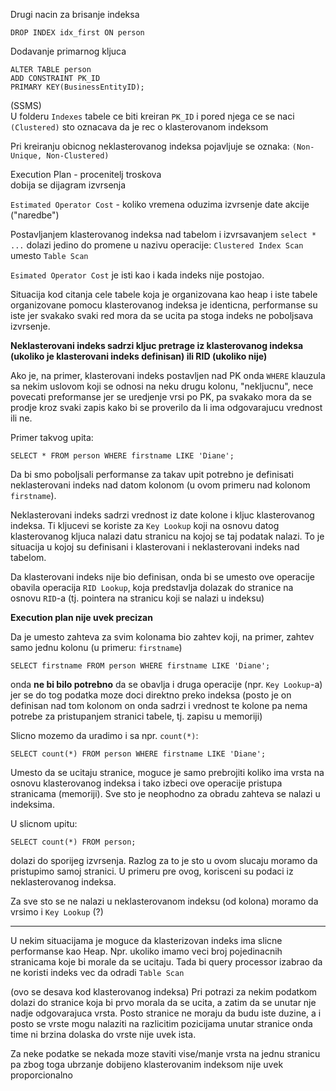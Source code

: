Drugi nacin za brisanje indeksa
```TSQL
DROP INDEX idx_first ON person
```

Dodavanje primarnog kljuca
```TSQL
ALTER TABLE person
ADD CONSTRAINT PK_ID
PRIMARY KEY(BusinessEntityID);
```

(SSMS)   
U folderu `Indexes` tabele ce biti kreiran `PK_ID` i pored njega ce se naci 
`(Clustered)` sto oznacava da je rec o klasterovanom indeksom 

Pri kreiranju obicnog neklasterovanog indeksa pojavljuje se oznaka:
`(Non-Unique, Non-Clustered)`


Execution Plan - procenitelj troskova  
dobija se dijagram izvrsenja

`Estimated Operator Cost` - koliko vremena oduzima izvrsenje date akcije ("naredbe")


Postavljanjem klasterovanog indeksa nad tabelom i izvrsavanjem `select * ...` 
dolazi jedino do promene u nazivu operacije: `Clustered Index Scan` umesto `Table Scan`

`Esimated Operator Cost` je isti kao i kada indeks nije postojao.

Situacija kod citanja cele tabele koja je organizovana kao heap i iste tabele organizovane
pomocu klasterovanog indeksa je identicna, performanse su iste jer svakako svaki red mora
da se ucita pa stoga indeks ne poboljsava izvrsenje.


**Neklasterovani indeks sadrzi kljuc pretrage iz klasterovanog indeksa (ukoliko je klasterovani
indeks definisan) ili RID (ukoliko nije)**

Ako je, na primer, klasterovani indeks postavljen nad PK onda `WHERE` klauzula sa nekim uslovom
koji se odnosi na neku drugu kolonu, "nekljucnu", nece povecati preformanse jer se 
uredjenje vrsi po PK, pa svakako mora da se prodje kroz svaki zapis kako bi se proverilo
da li ima odgovarajucu vrednost ili ne.

Primer takvog upita:
```TSQL 
SELECT * FROM person WHERE firstname LIKE 'Diane';
```

Da bi smo poboljsali performanse za takav upit potrebno je definisati neklasterovani indeks
nad datom kolonom (u ovom primeru nad kolonom `firstname`).


Neklasterovani indeks sadrzi vrednost iz date kolone i kljuc klasterovanog indeksa.
Ti kljucevi se koriste za `Key Lookup` koji na osnovu datog klasterovanog kljuca 
nalazi datu stranicu na kojoj se taj podatak nalazi. To je situacija u kojoj su 
definisani i klasterovani i neklasterovani indeks nad tabelom.

Da klasterovani indeks nije bio definisan, onda bi se umesto ove operacije obavila operacija
`RID Lookup`, koja predstavlja dolazak do stranice na osnovu `RID`-a (tj. pointera na stranicu 
koji se nalazi u indeksu)

**Execution plan nije uvek precizan**

Da je umesto zahteva za svim kolonama bio zahtev koji, na primer, zahtev samo jednu kolonu (u primeru: `firstname`)
```TSQL
SELECT firstname FROM person WHERE firstname LIKE 'Diane';
```
onda **ne bi bilo potrebno** da se obavlja i druga operacije (npr. `Key Lookup`-a) jer se do tog 
podatka moze doci direktno preko indeksa (posto je on definisan nad tom kolonom on onda sadrzi i 
vrednost te kolone pa nema potrebe za pristupanjem stranici tabele, tj. zapisu u memoriji)


Slicno mozemo da uradimo i sa npr. `count(*)`:
```TSQL
SELECT count(*) FROM person WHERE firstname LIKE 'Diane';
```

Umesto da se ucitaju stranice, moguce je samo 
prebrojiti koliko ima vrsta na osnovu klasterovanog indeksa i tako izbeci ove operacije 
pristupa stranicama (memoriji). Sve sto je neophodno za obradu zahteva se nalazi u indeksima.

U slicnom upitu:
```TSQL
SELECT count(*) FROM person;
```
dolazi do sporijeg izvrsenja. Razlog za to je sto u ovom slucaju moramo da pristupimo samoj
stranici. U primeru pre ovog, korisceni su podaci iz neklasterovanog indeksa. 

Za sve sto se ne nalazi u neklasterovanom indeksu (od kolona) moramo da vrsimo i `Key Lookup` (?)

---

U nekim situacijama je moguce da klasterizovan indeks ima slicne performanse kao Heap. Npr.
ukoliko imamo veci broj pojedinacnih stranicama koje bi morale da se ucitaju. Tada bi query
processor izabrao da ne koristi indeks vec da odradi `Table Scan`


(ovo se desava kod klasterovanog indeksa)
Pri potrazi za nekim podatkom dolazi do stranice koja bi prvo morala da se ucita, a 
zatim da se unutar nje nadje odgovarajuca vrsta. Posto stranice ne moraju da budu iste duzine,
a i posto se vrste mogu nalaziti na razlicitim pozicijama unutar stranice onda time ni brzina
dolaska do vrste nije uvek ista.

Za neke podatke se nekada moze staviti vise/manje vrsta na jednu stranicu pa zbog toga ubrzanje
dobijeno klasterovanim indeksom nije uvek proporcionalno